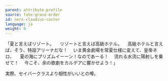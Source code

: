 ```yaml
---
parent: attribute.profile
source: fate-grand-order
id: nero-claudius-caster
language: ja
weight: 0
---
```


「夏と言えばリゾート。
　リゾートと言えば高級ホテル。
　高級ホテルと言えば、そう、特設アリーナだな！
　いま黄金劇場を常夏仕様に変えて、皇帝ネロ、
　夏の海にプリズムイーーン！なのであーる！
　流れる水流に陽射しを乗せて！
　今こそ、余の歌劇をカルデアに響かせよう！」

実際、セイバークラスより相性がいいとの噂。
